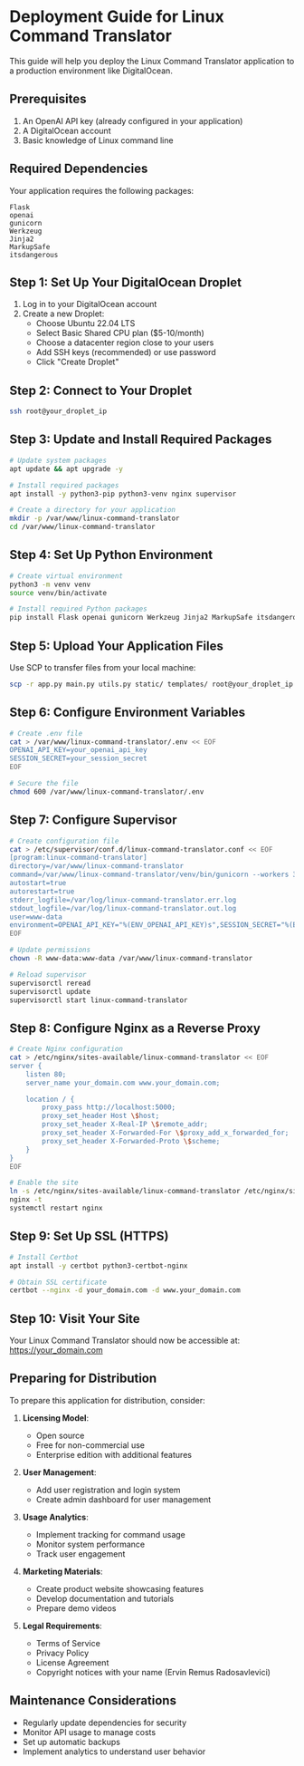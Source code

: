 # Deployment Guide for Linux Command Translator

This guide will help you deploy the Linux Command Translator application to a production environment like DigitalOcean.

## Prerequisites

1. An OpenAI API key (already configured in your application)
2. A DigitalOcean account
3. Basic knowledge of Linux command line

## Required Dependencies

Your application requires the following packages:
```
Flask
openai
gunicorn
Werkzeug
Jinja2
MarkupSafe
itsdangerous
```

## Step 1: Set Up Your DigitalOcean Droplet

1. Log in to your DigitalOcean account
2. Create a new Droplet:
   - Choose Ubuntu 22.04 LTS
   - Select Basic Shared CPU plan ($5-10/month)
   - Choose a datacenter region close to your users
   - Add SSH keys (recommended) or use password
   - Click "Create Droplet"

## Step 2: Connect to Your Droplet

```bash
ssh root@your_droplet_ip
```

## Step 3: Update and Install Required Packages

```bash
# Update system packages
apt update && apt upgrade -y

# Install required packages
apt install -y python3-pip python3-venv nginx supervisor

# Create a directory for your application
mkdir -p /var/www/linux-command-translator
cd /var/www/linux-command-translator
```

## Step 4: Set Up Python Environment

```bash
# Create virtual environment
python3 -m venv venv
source venv/bin/activate

# Install required Python packages
pip install Flask openai gunicorn Werkzeug Jinja2 MarkupSafe itsdangerous
```

## Step 5: Upload Your Application Files

Use SCP to transfer files from your local machine:

```bash
scp -r app.py main.py utils.py static/ templates/ root@your_droplet_ip:/var/www/linux-command-translator/
```

## Step 6: Configure Environment Variables

```bash
# Create .env file
cat > /var/www/linux-command-translator/.env << EOF
OPENAI_API_KEY=your_openai_api_key
SESSION_SECRET=your_session_secret
EOF

# Secure the file
chmod 600 /var/www/linux-command-translator/.env
```

## Step 7: Configure Supervisor

```bash
# Create configuration file
cat > /etc/supervisor/conf.d/linux-command-translator.conf << EOF
[program:linux-command-translator]
directory=/var/www/linux-command-translator
command=/var/www/linux-command-translator/venv/bin/gunicorn --workers 3 --bind 0.0.0.0:5000 main:app
autostart=true
autorestart=true
stderr_logfile=/var/log/linux-command-translator.err.log
stdout_logfile=/var/log/linux-command-translator.out.log
user=www-data
environment=OPENAI_API_KEY="%(ENV_OPENAI_API_KEY)s",SESSION_SECRET="%(ENV_SESSION_SECRET)s"
EOF

# Update permissions
chown -R www-data:www-data /var/www/linux-command-translator

# Reload supervisor
supervisorctl reread
supervisorctl update
supervisorctl start linux-command-translator
```

## Step 8: Configure Nginx as a Reverse Proxy

```bash
# Create Nginx configuration
cat > /etc/nginx/sites-available/linux-command-translator << EOF
server {
    listen 80;
    server_name your_domain.com www.your_domain.com;

    location / {
        proxy_pass http://localhost:5000;
        proxy_set_header Host \$host;
        proxy_set_header X-Real-IP \$remote_addr;
        proxy_set_header X-Forwarded-For \$proxy_add_x_forwarded_for;
        proxy_set_header X-Forwarded-Proto \$scheme;
    }
}
EOF

# Enable the site
ln -s /etc/nginx/sites-available/linux-command-translator /etc/nginx/sites-enabled/
nginx -t
systemctl restart nginx
```

## Step 9: Set Up SSL (HTTPS)

```bash
# Install Certbot
apt install -y certbot python3-certbot-nginx

# Obtain SSL certificate
certbot --nginx -d your_domain.com -d www.your_domain.com
```

## Step 10: Visit Your Site

Your Linux Command Translator should now be accessible at:
https://your_domain.com

## Preparing for Distribution

To prepare this application for distribution, consider:

1. **Licensing Model**:
   - Open source
   - Free for non-commercial use
   - Enterprise edition with additional features

2. **User Management**:
   - Add user registration and login system
   - Create admin dashboard for user management

3. **Usage Analytics**:
   - Implement tracking for command usage
   - Monitor system performance
   - Track user engagement

4. **Marketing Materials**:
   - Create product website showcasing features
   - Develop documentation and tutorials
   - Prepare demo videos

5. **Legal Requirements**:
   - Terms of Service
   - Privacy Policy
   - License Agreement
   - Copyright notices with your name (Ervin Remus Radosavlevici)

## Maintenance Considerations

- Regularly update dependencies for security
- Monitor API usage to manage costs
- Set up automatic backups
- Implement analytics to understand user behavior